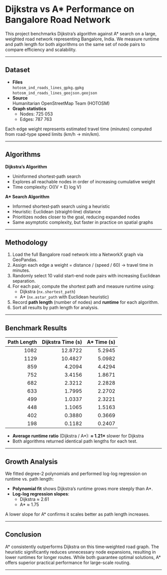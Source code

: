 # Dijkstra vs A* Performance on Bangalore Road Network

This project benchmarks Dijkstra’s algorithm against A* search on a large, weighted road network representing Bangalore, India. We measure runtime and path length for both algorithms on the same set of node pairs to compare efficiency and scalability.

---

## Dataset

- **Files**  
  `hotosm_ind_roads_lines_gpkg.gpkg`  
  `hotosm_ind_roads_lines_geojson.geojson`  
- **Source**  
  Humanitarian OpenStreetMap Team (HOTOSM)  
- **Graph statistics**  
  - Nodes: 725 053  
  - Edges: 787 763  

Each edge weight represents estimated travel time (minutes) computed from road-type speed limits (km/h → min/km).

---

## Algorithms

**Dijkstra’s Algorithm**  
- Uninformed shortest‐path search  
- Explores all reachable nodes in order of increasing cumulative weight  
- Time complexity: O((V + E) log V)  

**A\* Search Algorithm**  
- Informed shortest‐path search using a heuristic  
- Heuristic: Euclidean (straight‐line) distance  
- Prioritizes nodes closer to the goal, reducing expanded nodes  
- Same asymptotic complexity, but faster in practice on spatial graphs  

---

## Methodology

1. Load the full Bangalore road network into a NetworkX graph via GeoPandas.  
2. Assign each edge a weight = distance / (speed / 60) → travel time in minutes.  
3. Randomly select 10 valid start–end node pairs with increasing Euclidean separation.  
4. For each pair, compute the shortest path and measure runtime using:  
   - Dijkstra (`nx.shortest_path`)  
   - A*      (`nx.astar_path` with Euclidean heuristic)  
5. Record **path length** (number of nodes) and **runtime** for each algorithm.  
6. Sort all results by path length for analysis.

---

## Benchmark Results

| Path Length | Dijkstra Time (s) | A* Time (s) |
|-----------:|------------------:|------------:|
| 1082       | 12.8722           | 5.2945      |
| 1129       | 10.4827           | 5.0982      |
|  859       | 4.2094            | 4.4294      |
|  752       | 3.4156            | 1.8671      |
|  682       | 2.3212            | 2.2828      |
|  633       | 1.7995            | 2.2702      |
|  499       | 1.0337            | 2.3221      |
|  448       | 1.1065            | 1.5163      |
|  402       | 0.3880            | 0.3669      |
|  198       | 0.1182            | 0.2407      |

- **Average runtime ratio** (Dijkstra / A*): **≈ 1.21×** slower for Dijkstra  
- Both algorithms returned identical path lengths for each test.

---

## Growth Analysis

We fitted degree-2 polynomials and performed log-log regression on runtime vs. path length:

- **Polynomial fit** shows Dijkstra’s runtime grows more steeply than A*.  
- **Log-log regression slopes**:  
  - Dijkstra ≈ 2.61  
  - A*       ≈ 1.75  

A lower slope for A* confirms it scales better as path length increases.

---

## Conclusion

A* consistently outperforms Dijkstra on this time‐weighted road graph. The heuristic significantly reduces unnecessary node expansions, resulting in lower runtimes for longer routes. While both guarantee optimal solutions, A* offers superior practical performance for large-scale routing.

---

